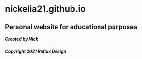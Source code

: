 # nickelia21.github.io

## Personal website for educational purposes



##### Created by Nick
##### Copyright 2021 Reflux Design
